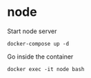 # node

Start node server
```
docker-compose up -d
```

Go inside the container
```
docker exec -it node bash
```
